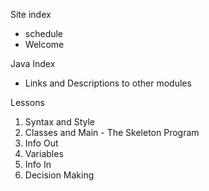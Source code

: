 Site index
- schedule
- Welcome

Java Index
- Links and Descriptions to other modules

Lessons  
1. Syntax and Style  
1. Classes and Main - The Skeleton Program
1. Info Out
1. Variables
1. Info In
1. Decision Making
